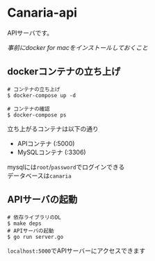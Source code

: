 # Canaria-api

APIサーバです。

*事前にdocker for macをインストールしておくこと*

## dockerコンテナの立ち上げ

```
# コンテナの立ち上げ
$ docker-compose up -d

# コンテナの確認
$ docker-compose ps
```

立ち上がるコンテナは以下の通り
- APIコンテナ (:5000)
- MySQLコンテナ (:3306)

mysqlには`root`/`password`でログインできる<br>
データベースは`canaria`

## APIサーバの起動

```
# 依存ライブラリのDL
$ make deps
# APIサーバの起動
$ go run server.go
```

`localhost:5000`でAPIサーバーにアクセスできます

